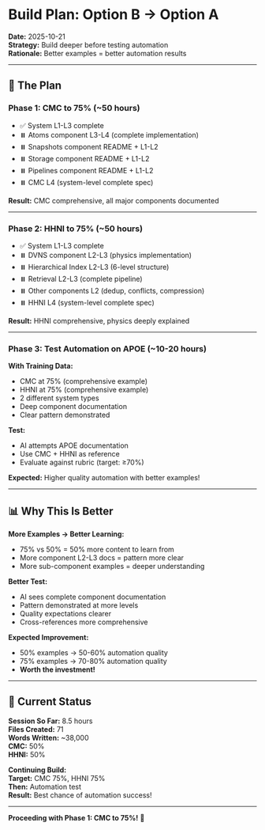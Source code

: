 # Build Plan: Option B → Option A

**Date:** 2025-10-21  
**Strategy:** Build deeper before testing automation  
**Rationale:** Better examples = better automation results

---

## 🎯 **The Plan**

### **Phase 1: CMC to 75%** (~50 hours)
- ✅ System L1-L3 complete
- ⏸️ Atoms component L3-L4 (complete implementation)
- ⏸️ Snapshots component README + L1-L2
- ⏸️ Storage component README + L1-L2  
- ⏸️ Pipelines component README + L1-L2
- ⏸️ CMC L4 (system-level complete spec)

**Result:** CMC comprehensive, all major components documented

---

### **Phase 2: HHNI to 75%** (~50 hours)
- ✅ System L1-L3 complete
- ⏸️ DVNS component L2-L3 (physics implementation)
- ⏸️ Hierarchical Index L2-L3 (6-level structure)
- ⏸️ Retrieval L2-L3 (complete pipeline)
- ⏸️ Other components L2 (dedup, conflicts, compression)
- ⏸️ HHNI L4 (system-level complete spec)

**Result:** HHNI comprehensive, physics deeply explained

---

### **Phase 3: Test Automation on APOE** (~10-20 hours)
**With Training Data:**
- CMC at 75% (comprehensive example)
- HHNI at 75% (comprehensive example)
- 2 different system types
- Deep component documentation
- Clear pattern demonstrated

**Test:**
- AI attempts APOE documentation
- Use CMC + HHNI as reference
- Evaluate against rubric (target: ≥70%)

**Expected:** Higher quality automation with better examples!

---

## 📊 **Why This Is Better**

**More Examples → Better Learning:**
- 75% vs 50% = 50% more content to learn from
- More component L2-L3 docs = pattern more clear
- More sub-component examples = deeper understanding

**Better Test:**
- AI sees complete component documentation
- Pattern demonstrated at more levels
- Quality expectations clearer
- Cross-references more comprehensive

**Expected Improvement:**
- 50% examples → 50-60% automation quality
- 75% examples → 70-80% automation quality
- **Worth the investment!**

---

## 🎯 **Current Status**

**Session So Far:** 8.5 hours  
**Files Created:** 71  
**Words Written:** ~38,000  
**CMC:** 50%  
**HHNI:** 50%

**Continuing Build:**  
**Target:** CMC 75%, HHNI 75%  
**Then:** Automation test  
**Result:** Best chance of automation success!

---

**Proceeding with Phase 1: CMC to 75%!** 🚀

